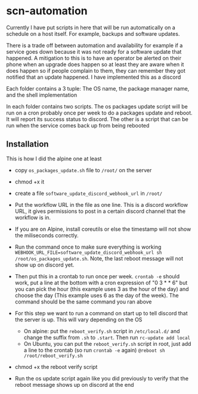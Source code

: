 # scn-automation
Currently I have put scripts in here that will be run automatically on a schedule on a host itself. For example, backups and software updates. 

There is a trade off between automation and availability for example if a service goes down because it was not ready for a software update that happened. A mitigation to this is to have an operator be alerted on their phone when an upgrade does happen so at least they are aware when it does happen so if people complain to them, they can remember they got notified that an update happened. I have implemented this as a discord

Each folder contains a 3 tuple: The OS name, the package manager name, and the shell implementation

In each folder contains two scripts. The os packages update script will be run on a cron probably once per week to do a packages update and reboot. It will report its success status to discord. The other is a script that can be run when the service comes back up from being rebooted

## Installation
This is how I did the alpine one at least


- copy `os_packages_update.sh` file to `/root/` on the server
- chmod +x it
- create a file `software_update_discord_webhook_url` in `/root/`
- Put the workflow URL in the file as one line. This is a discord workflow URL, it gives permissions to post in a certain discord channel that the workflow is in. 
- If you are on Alpine, install coreutils or else the timestamp will not show the miliseconds correctly.
- Run the command once to make sure everything is working `WEBHOOK_URL_FILE=software_update_discord_webhook_url sh /root/os_packages_update.sh`. Note, the last reboot message will not show up on  discord yet.
- Then put this in a crontab to run once per week. `crontab -e` should work, put a line at the bottom with a cron expression of "0 3 * * 6" but you can pick the hour (this example uses 3 as the hour of the day) and choose the day (This example uses 6 as the day of the week). The command should be the same command you ran above
- For this step we want to run a command on start up to tell discord that the server is up. This will vary depending on the OS
  - On alpine: put the `reboot_verify.sh` script in `/etc/local.d/` and change the suffix from `.sh` to `.start`. Then run `rc-update add local`
  - On Ubuntu, you can put the `reboot_verify.sh` script in root, just add a line to the crontab (so run `crontab -e` again) `@reboot sh /root/reboot_verify.sh`

- chmod +x the reboot verify script
- Run the  os update script again like you did previously to verify that the reboot message shows up on discord at the end
